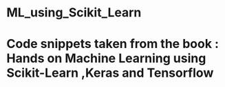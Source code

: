 # ML_using_Scikit_Learn
# Code snippets taken from the book : Hands on Machine Learning using Scikit-Learn ,Keras and Tensorflow

